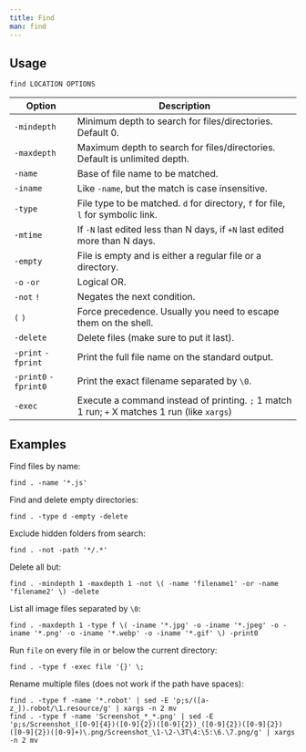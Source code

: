 ```yaml
---
title: Find
man: find
---
```


## Usage

```shell
find LOCATION OPTIONS
```

| Option | Description |
| --- | --- |
| `-mindepth` | Minimum depth to search for files/directories. Default 0. |
| `-maxdepth` | Maximum depth to search for files/directories. Default is unlimited depth. |
| `-name` | Base of file name to be matched. |
| `-iname` | Like `-name`, but the match is case insensitive. |
| `-type` | File type to be matched. `d` for directory, `f` for file, `l` for symbolic link. |
| `-mtime` | If `-N` last edited less than N days, if `+N` last edited more than N days. |
| `-empty` | File is empty and is either a regular file or a directory. |
| `-o` `-or` | Logical OR. |
| `-not` `!` | Negates the next condition. |
| `(` `)` | Force precedence. Usually you need to escape them on the shell. |
| `-delete` | Delete files (make sure to put it last). |
| `-print` `-fprint` | Print the full file name on the standard output. |
| `-print0` `-fprint0` | Print the exact filename separated by `\0`. |
| `-exec` | Execute a command instead of printing. `;` 1 match 1 run; `+` X matches 1 run (like `xargs`) |

## Examples

Find files by name:

```shell
find . -name '*.js'
```

Find and delete empty directories:

```shell
find . -type d -empty -delete
```

Exclude hidden folders from search:

```shell
find . -not -path '*/.*'
```

Delete all but:

```shell
find . -mindepth 1 -maxdepth 1 -not \( -name 'filename1' -or -name 'filename2' \) -delete
```

List all image files separated by `\0`:

```shell
find . -maxdepth 1 -type f \( -iname '*.jpg' -o -iname '*.jpeg' -o -iname '*.png' -o -iname '*.webp' -o -iname '*.gif' \) -print0
```

Run `file` on every file in or below the current directory:

```shell
find . -type f -exec file '{}' \;
```

Rename multiple files (does not work if the path have spaces):

```shell
find . -type f -name '*.robot' | sed -E 'p;s/([a-z_]).robot/\1.resource/g' | xargs -n 2 mv
find . -type f -name 'Screenshot_*_*.png' | sed -E 'p;s/Screenshot_([0-9]{4})([0-9]{2})([0-9]{2})_([0-9]{2})([0-9]{2})([0-9]{2})([0-9]+)\.png/Screenshot_\1-\2-\3T\4:\5:\6.\7.png/g' | xargs -n 2 mv
```

